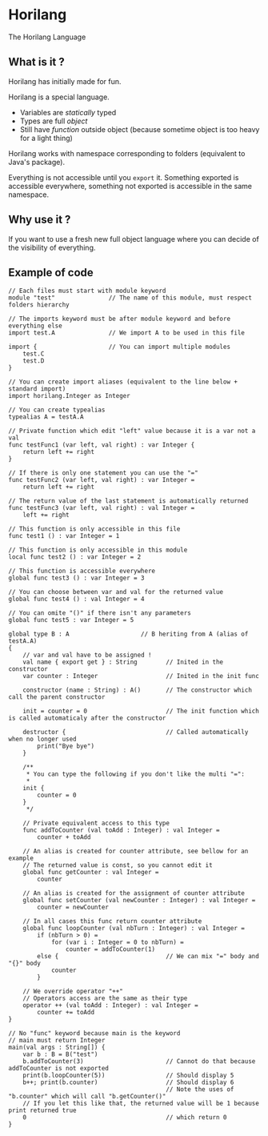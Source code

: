 # Horilang
The Horilang Language

## What is it ?

Horilang has initially made for fun.

Horilang is a special language.
 - Variables are _statically_ typed
 - Types are full _object_
 - Still have _function_ outside object (because sometime object is too heavy for a light thing)
 
Horilang works with namespace corresponding to folders (equivalent to Java's package).

Everything is not accessible until you ``export`` it. Something exported is accessible everywhere, something not exported is accessible in the same namespace. 


## Why use it ?

If you want to use a fresh new full object language where you can decide of the visibility of everything.

## Example of code

```horilang
// Each files must start with module keyword
module "test"               // The name of this module, must respect folders hierarchy

// The imports keyword must be after module keyword and before everything else
import test.A               // We import A to be used in this file

import {                    // You can import multiple modules
    test.C
    test.D
}

// You can create import aliases (equivalent to the line below + standard import)
import horilang.Integer as Integer 

// You can create typealias
typealias A = testA.A

// Private function which edit "left" value because it is a var not a val
func testFunc1 (var left, val right) : var Integer {
    return left += right
}

// If there is only one statement you can use the "="
func testFunc2 (var left, val right) : var Integer =
    return left += right
    
// The return value of the last statement is automatically returned
func testFunc3 (var left, val right) : val Integer =
    left += right

// This function is only accessible in this file
func test1 () : var Integer = 1

// This function is only accessible in this module
local func test2 () : var Integer = 2

// This function is accessible everywhere
global func test3 () : var Integer = 3

// You can choose between var and val for the returned value
global func test4 () : val Integer = 4

// You can omite "()" if there isn't any parameters
global func test5 : var Integer = 5

global type B : A                    // B heriting from A (alias of testA.A)
{
    // var and val have to be assigned !
    val name { export get } : String        // Inited in the constructor
    var counter : Integer                   // Inited in the init func
    
    constructor (name : String) : A()       // The constructor which call the parent constructor
    
    init = counter = 0                      // The init function which is called automaticaly after the constructor
    
    destructor {                            // Called automatically when no longer used
        print("Bye bye")
    }
    
    /**
     * You can type the following if you don't like the multi "=":
     *
    init {
        counter = 0
    }
     */
    
    // Private equivalent access to this type
    func addToCounter (val toAdd : Integer) : val Integer =
        counter + toAdd
        
    // An alias is created for counter attribute, see bellow for an example
    // The returned value is const, so you cannot edit it
    global func getCounter : val Integer =
        counter
   
    // An alias is created for the assignment of counter attribute
    global func setCounter (val newCounter : Integer) : val Integer =
        counter = newCounter
        
    // In all cases this func return counter attribute
    global func loopCounter (val nbTurn : Integer) : val Integer =
        if (nbTurn > 0) =
            for (var i : Integer = 0 to nbTurn) =
                counter = addToCounter(1)
        else {                              // We can mix "=" body and "{}" body
            counter
        }
    
    // We override operator "++"
    // Operators access are the same as their type
    operator ++ (val toAdd : Integer) : val Integer =
        counter += toAdd
}

// No "func" keyword because main is the keyword
// main must return Integer
main(val args : String[]) {
    var b : B = B("test")
    b.addToCounter(3)                       // Cannot do that because addToCounter is not exported
    print(b.loopCounter(5))                 // Should display 5
    b++; print(b.counter)                   // Should display 6
                                            // Note the uses of "b.counter" which will call "b.getCounter()"
    // If you let this like that, the returned value will be 1 because print returned true
    0                                       // which return 0
}
```